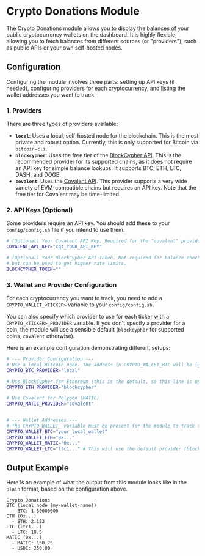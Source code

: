 # Crypto Donations Module

The Crypto Donations module allows you to display the balances of your public cryptocurrency wallets on the dashboard. It is highly flexible, allowing you to fetch balances from different sources (or "providers"), such as public APIs or your own self-hosted nodes.

## Configuration

Configuring the module involves three parts: setting up API keys (if needed), configuring providers for each cryptocurrency, and listing the wallet addresses you want to track.

### 1. Providers

There are three types of providers available:

- **`local`**: Uses a local, self-hosted node for the blockchain. This is the most private and robust option. Currently, this is only supported for Bitcoin via `bitcoin-cli`.
- **`blockcypher`**: Uses the free tier of the [BlockCypher API](https://www.blockcypher.com). This is the recommended provider for its supported chains, as it does not require an API key for simple balance lookups. It supports BTC, ETH, LTC, DASH, and DOGE.
- **`covalent`**: Uses the [Covalent API](https://www.covalenthq.com/platform/). This provider supports a very wide variety of EVM-compatible chains but requires an API key. Note that the free tier for Covalent may be time-limited.

### 2. API Keys (Optional)

Some providers require an API key. You should add these to your `config/config.sh` file if you intend to use them.

```bash
# (Optional) Your Covalent API Key. Required for the "covalent" provider.
COVALENT_API_KEY="cqt_YOUR_API_KEY"

# (Optional) Your BlockCypher API Token. Not required for balance checks,
# but can be used to get higher rate limits.
BLOCKCYPHER_TOKEN=""
```

### 3. Wallet and Provider Configuration

For each cryptocurrency you want to track, you need to add a `CRYPTO_WALLET_<TICKER>` variable to your `config/config.sh`.

You can also specify which provider to use for each ticker with a `CRYPTO_<TICKER>_PROVIDER` variable. If you don't specify a provider for a coin, the module will use a sensible default (`blockcypher` for supported coins, `covalent` otherwise).

Here is an example configuration demonstrating different setups:

```bash
# --- Provider Configuration ---
# Use a local Bitcoin node. The address in CRYPTO_WALLET_BTC will be ignored.
CRYPTO_BTC_PROVIDER="local"

# Use BlockCypher for Ethereum (this is the default, so this line is optional)
CRYPTO_ETH_PROVIDER="blockcypher"

# Use Covalent for Polygon (MATIC)
CRYPTO_MATIC_PROVIDER="covalent"


# --- Wallet Addresses ---
# The CRYPTO_WALLET_ variable must be present for the module to track the chain.
CRYPTO_WALLET_BTC="your_local_wallet"
CRYPTO_WALLET_ETH="0x..."
CRYPTO_WALLET_MATIC="0x..."
CRYPTO_WALLET_LTC="ltc1..." # This will use the default provider (blockcypher)
```

## Output Example

Here is an example of what the output from this module looks like in the `plain` format, based on the configuration above.

```
Crypto Donations
BTC (local node (my-wallet-name))
  - BTC: 1.50000000
ETH (0x...)
  - ETH: 2.123
LTC (ltc1...)
  - LTC: 10.5
MATIC (0x...)
  - MATIC: 150.75
  - USDC: 250.00
```
